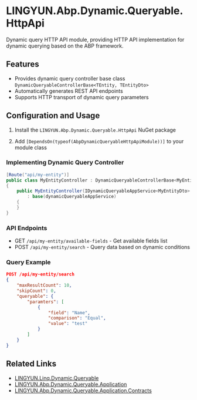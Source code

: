 # LINGYUN.Abp.Dynamic.Queryable.HttpApi

Dynamic query HTTP API module, providing HTTP API implementation for dynamic querying based on the ABP framework.

## Features

* Provides dynamic query controller base class `DynamicQueryableControllerBase<TEntity, TEntityDto>`
* Automatically generates REST API endpoints
* Supports HTTP transport of dynamic query parameters

## Configuration and Usage

1. Install the `LINGYUN.Abp.Dynamic.Queryable.HttpApi` NuGet package

2. Add `[DependsOn(typeof(AbpDynamicQueryableHttpApiModule))]` to your module class

### Implementing Dynamic Query Controller

```csharp
[Route("api/my-entity")]
public class MyEntityController : DynamicQueryableControllerBase<MyEntity, MyEntityDto>
{
    public MyEntityController(IDynamicQueryableAppService<MyEntityDto> dynamicQueryableAppService)
        : base(dynamicQueryableAppService)
    {
    }
}
```

### API Endpoints

* GET `/api/my-entity/available-fields` - Get available fields list
* POST `/api/my-entity/search` - Query data based on dynamic conditions

### Query Example

```json
POST /api/my-entity/search
{
    "maxResultCount": 10,
    "skipCount": 0,
    "queryable": {
        "paramters": [
            {
                "field": "Name",
                "comparison": "Equal",
                "value": "test"
            }
        ]
    }
}
```

## Related Links

* [LINGYUN.Linq.Dynamic.Queryable](../LINGYUN.Linq.Dynamic.Queryable/README.EN.md)
* [LINGYUN.Abp.Dynamic.Queryable.Application](../LINGYUN.Abp.Dynamic.Queryable.Application/README.EN.md)
* [LINGYUN.Abp.Dynamic.Queryable.Application.Contracts](../LINGYUN.Abp.Dynamic.Queryable.Application.Contracts/README.EN.md)
